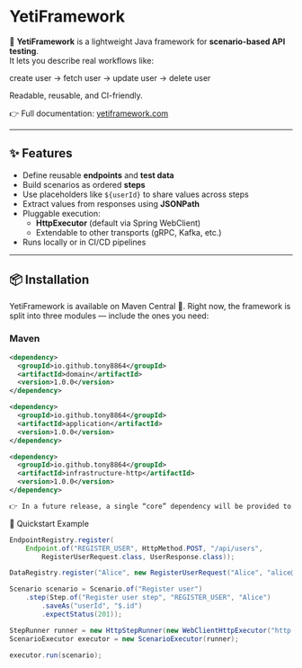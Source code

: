# YetiFramework

🚀 **YetiFramework** is a lightweight Java framework for **scenario-based API testing**.  
It lets you describe real workflows like:

create user → fetch user → update user → delete user

Readable, reusable, and CI-friendly.

👉 Full documentation: [yetiframework.com](https://yetiframework.com)

---

## ✨ Features

- Define reusable **endpoints** and **test data**
- Build scenarios as ordered **steps**
- Use placeholders like `${userId}` to share values across steps
- Extract values from responses using **JSONPath**
- Pluggable execution:
    - **HttpExecutor** (default via Spring WebClient)
    - Extendable to other transports (gRPC, Kafka, etc.)
- Runs locally or in CI/CD pipelines

---

## 📦 Installation

YetiFramework is available on Maven Central 🎉.
Right now, the framework is split into three modules — include the ones you need:

### Maven

```xml
<dependency>
  <groupId>io.github.tony8864</groupId>
  <artifactId>domain</artifactId>
  <version>1.0.0</version>
</dependency>

<dependency>
  <groupId>io.github.tony8864</groupId>
  <artifactId>application</artifactId>
  <version>1.0.0</version>
</dependency>

<dependency>
  <groupId>io.github.tony8864</groupId>
  <artifactId>infrastructure-http</artifactId>
  <version>1.0.0</version>
</dependency>

👉 In a future release, a single “core” dependency will be provided to pull everything in at once.
```

🏃 Quickstart Example

```java
EndpointRegistry.register(
    Endpoint.of("REGISTER_USER", HttpMethod.POST, "/api/users",
        RegisterUserRequest.class, UserResponse.class));

DataRegistry.register("Alice", new RegisterUserRequest("Alice", "alice@email.com", "pass123"));

Scenario scenario = Scenario.of("Register user")
    .step(Step.of("Register user step", "REGISTER_USER", "Alice")
        .saveAs("userId", "$.id")
        .expectStatus(201));

StepRunner runner = new HttpStepRunner(new WebClientHttpExecutor("http://localhost:8080"));
ScenarioExecutor executor = new ScenarioExecutor(runner);

executor.run(scenario);
```